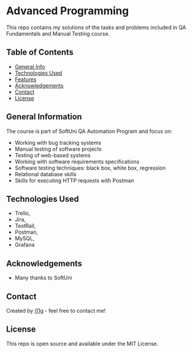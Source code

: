 # Advanced Programming
This repo contains my solutions of the tasks and problems included in QA Fundamentals and Manual Testing course. 

## Table of Contents
* [General Info](#general-information)
* [Technologies Used](#technologies-used)
* [Features](#features)
* [Acknowledgements](#acknowledgements)
* [Contact](#contact)
* [License](#license) 

## General Information
The course is part of SoftUni QA Automation Program and focus on:
- Working with bug tracking systems
- Manual testing of software projects
- Testing of web-based systems
- Working with software requirements specifications
- Software testing techniques: black box, white box, regression
- Relational database skills
- Skills for executing HTTP requests with Postman

## Technologies Used
- Trello,
- Jira,
- TestRail,
- Postman,
- MySQL,
- Grafana

## Acknowledgements

- Many thanks to SoftUni

## Contact
Created by [i11g](https://i11g.githug.io) - feel free to contact me!

## License 
This repo is open source and available under the MIT License. 
